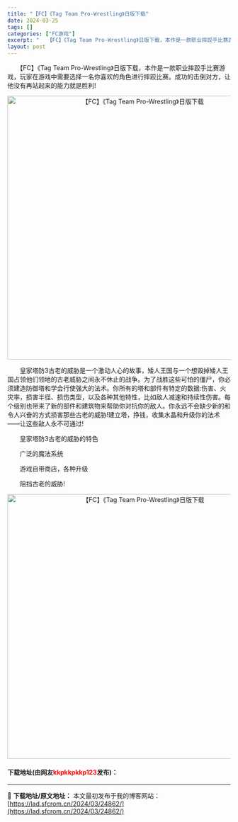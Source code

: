 ```yaml
---
title: "【FC】《Tag Team Pro-Wrestling》日版下载"
date: 2024-03-25
tags: []
categories: ["FC游戏"]
excerpt: "　　【FC】《Tag Team Pro-Wrestling》日版下载，本作是一款职业摔跤手比赛游戏，玩家在游戏中需要选择一名你喜欢的角色进行摔跤比赛。成功的击倒对方，让他没有再站起来的能力就是胜利! 　　皇家塔防3古老的威胁是一个激动人心的故事，矮人王国与一个想毁掉矮人王国占领他们领地的古老威胁之间&hellip;"
layout: post
---
```


 <p>　　【FC】《Tag Team Pro-Wrestling》日版下载，本作是一款职业摔跤手比赛游戏，玩家在游戏中需要选择一名你喜欢的角色进行摔跤比赛。成功的击倒对方，让他没有再站起来的能力就是胜利!</p> <p align="center"><img align="" border="0" src="https://lad.sfcrom.cn/wp-content/uploads/2024/03/20240325_66019b3678eb0.png" width="596" alt="【FC】《Tag Team Pro-Wrestling》日版下载" /></p> <p>　　皇家塔防3古老的威胁是一个激动人心的故事，矮人王国与一个想毁掉矮人王国占领他们领地的古老威胁之间永不休止的战争。为了战胜这些可怕的僵尸，你必须建造防御塔和学会行使强大的法术。你所有的塔和部件有特定的数据:伤害、火灾率，损害半径、损伤类型，以及各种其他特性，比如敌人减速和持续性伤害。每个级别也带来了新的部件和建筑物来帮助你对抗你的敌人。你永远不会缺少新的和令人兴奋的方式损害那些古老的威胁!建立塔，挣钱，收集水晶和升级你的法术&mdash;&mdash;让这些敌人永不可通过!</p> <p>　　皇家塔防3古老的威胁的特色</p> <p>　　广泛的魔法系统</p> <p>　　游戏自带商店，各种升级</p> <p>　　阻挡古老的威胁!</p> <p align="center"><img align="" border="0" src="https://lad.sfcrom.cn/wp-content/uploads/2024/03/20240325_66019b3841b4b.png" width="598" alt="【FC】《Tag Team Pro-Wrestling》日版下载" /></p> <p><h4>下载地址(由网友<font color="red">kkpkkpkkp123</font>发布)：</h4></p> 

---
📖 **下载地址/原文地址：** 本文最初发布于我的博客网站：[https://lad.sfcrom.cn/2024/03/24862/](https://lad.sfcrom.cn/2024/03/24862/)
